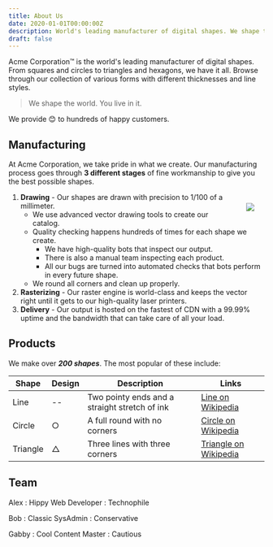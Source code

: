 ```yaml
---
title: About Us
date: 2020-01-01T00:00:00Z
description: World's leading manufacturer of digital shapes. We shape the world. You live in it.
draft: false
---
```


Acme Corporation&trade; is the world's leading manufacturer of digital shapes. From squares and circles to triangles and hexagons, we have it all. Browse through our collection of various forms with different thicknesses and line styles.

> We shape the world. You live in it.

We provide &#128522; to hundreds of happy customers.

## Manufacturing

At Acme Corporation, we take pride in what we create. Our manufacturing process goes through **3 different stages** of fine workmanship to give you the best possible shapes.

<img style="float:right; margin: 20px;" src="/image/draw.jpg">

1) **Drawing** - Our shapes are drawn with precision to 1/100 of a millimeter.
   * We use advanced vector drawing tools to create our catalog.
   * Quality checking happens hundreds of times for each shape we create.
     * We have high-quality bots that inspect our output.
     * There is also a manual team inspecting each product.
     * All our bugs are turned into automated checks that bots perform in every future shape.
   * We round all corners and clean up properly.
2) **Rasterizing** - Our raster engine is world-class and keeps the vector right until it gets to our high-quality laser printers.
3) **Delivery** - Our output is hosted on the fastest of CDN with a 99.99% uptime and the bandwidth that can take care of all your load.


## Products

We make over **_200 shapes_**. The most popular of these include:

| Shape | Design | Description | Links
|  ---  |  ---   |  ---        |  ---  
| Line  |   --   |  Two pointy ends and a straight stretch of ink | [Line on Wikipedia](https://en.wikipedia.org/wiki/Line_(geometry))
| Circle |  &#9675; | A full round with no corners | [Circle on Wikipedia](https://en.wikipedia.org/wiki/Circle)
| Triangle |  &#9651; | Three lines with three corners | [Triangle on Wikipedia](https://en.wikipedia.org/wiki/Triangle)

## Team

Alex
: Hippy Web Developer
: Technophile


Bob
: Classic SysAdmin
: Conservative


Gabby
: Cool Content Master
: Cautious

